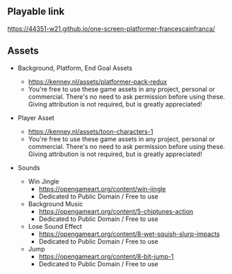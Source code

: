 ## Playable link
https://44351-w21.github.io/one-screen-platformer-francescainfranca/

## Assets
- Background, Platform, End Goal Assets
    - https://kenney.nl/assets/platformer-pack-redux
    - You're free to use these game assets in any project, personal or commercial. There's no need to ask permission before using these. Giving attribution is not required, but is greatly appreciated!

- Player Asset
    - https://kenney.nl/assets/toon-characters-1
    - You're free to use these game assets in any project, personal or commercial. There's no need to ask permission before using these. Giving attribution is not required, but is greatly appreciated!

- Sounds
    - Win Jingle    
        - https://opengameart.org/content/win-jingle
        - Dedicated to Public Domain / Free to use
    - Background Music
        - https://opengameart.org/content/5-chiptunes-action
        - Dedicated to Public Domain / Free to use
    - Lose Sound Effect
        - https://opengameart.org/content/8-wet-squish-slurp-impacts
        - Dedicated to Public Domain / Free to use
    - Jump
        - https://opengameart.org/content/8-bit-jump-1
        - Dedicated to Public Domain / Free to use
        
